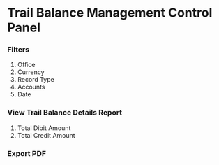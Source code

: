 # Trail Balance Management Control Panel

### Filters

1. Office
2. Currency
3. Record Type
4. Accounts
5. Date

### View Trail Balance Details Report

1. Total Dibit Amount 
2. Total Credit Amount

### Export PDF




